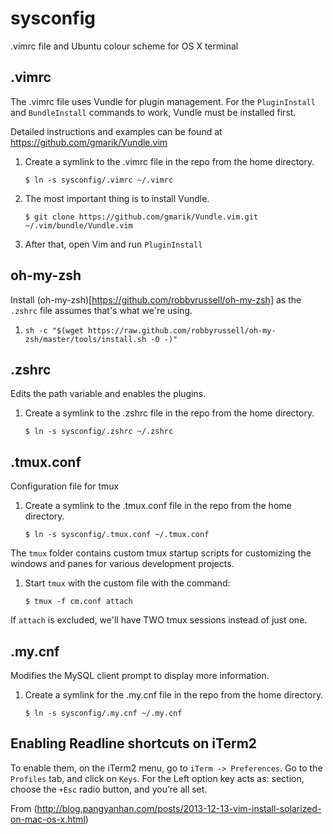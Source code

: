 sysconfig
=========

.vimrc file and Ubuntu colour scheme for OS X terminal

## .vimrc

The .vimrc file uses Vundle for plugin management. For the `PluginInstall` and `BundleInstall`
commands to work, Vundle must be installed first.

Detailed instructions and examples can be found at https://github.com/gmarik/Vundle.vim

1. Create a symlink to the .vimrc file in the repo from the home directory.

    `$ ln -s sysconfig/.vimrc ~/.vimrc`

1. The most important thing is to install Vundle.

    `$ git clone https://github.com/gmarik/Vundle.vim.git ~/.vim/bundle/Vundle.vim`

1. After that, open Vim and run `PluginInstall`

## oh-my-zsh

Install (oh-my-zsh)[https://github.com/robbyrussell/oh-my-zsh]
as the `.zshrc` file assumes that's what we're using.

1. `sh -c "$(wget https://raw.github.com/robbyrussell/oh-my-zsh/master/tools/install.sh -O -)"`

## .zshrc

Edits the path variable and enables the plugins.

1. Create a symlink to the .zshrc file in the repo from the home directory.

    `$ ln -s sysconfig/.zshrc ~/.zshrc`

## .tmux.conf

Configuration file for tmux

1. Create a symlink to the .tmux.conf file in the repo from the home directory.

    `$ ln -s sysconfig/.tmux.conf ~/.tmux.conf`

The `tmux` folder contains custom tmux startup scripts for customizing the windows
and panes for various development projects.

1. Start `tmux` with the custom file with the command:

    `$ tmux -f cm.conf attach`

  If `attach` is excluded, we'll have TWO tmux sessions instead of just one.

## .my.cnf

Modifies the MySQL client prompt to display more information.

1. Create a symlink for the .my.cnf file in the repo from the home directory.

    `$ ln -s sysconfig/.my.cnf ~/.my.cnf`

## Enabling Readline shortcuts on iTerm2

To enable them, on the iTerm2 menu, go to `iTerm -> Preferences`. Go to the `Profiles` tab, and click on `Keys`.
For the Left option key acts as: section, choose the `+Esc` radio button, and you’re all set.

From (http://blog.pangyanhan.com/posts/2013-12-13-vim-install-solarized-on-mac-os-x.html)
